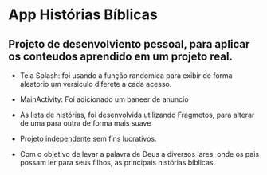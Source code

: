 # App Histórias Bíblicas

## Projeto de desenvolviento pessoal, para aplicar os conteudos aprendido em um projeto real.

- Tela Splash: foi usando a função randomica para exibir de forma aleatorio um versiculo diferete a cada acesso.
- MainActivity: Foi adicionado um baneer de anuncio 
- As lista de histórias, foi desenvolvida utilizando Fragmetos, para alterar de uma para outra de forma mais suave


- Projeto independente sem fins lucrativos.
- Com o objetivo de levar a palavra de Deus a diversos lares, onde os pais possam ler para seus filhos,
as principais histórias bíblicas.
